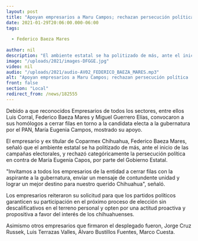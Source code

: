 ```yaml
---
layout: post
title: "Apoyan empresarios a Maru Campos; rechazan persecución política  "
date: 2021-01-29T20:06:00.000-06:00
tags:
  
  - Federico Baeza Mares
  
author: nil
description: "El ambiente estatal se ha politizado de más, ante el inicio de las campañas electorales"
image: "/uploads/2021/images-DFGGE.jpg"
video: nil
audio: "/uploads/2021/audio-AV02_FEDERICO_BAEZA_MARES.mp3"
alt: "Apoyan empresarios a Maru Campos; rechazan persecución política  "
front: false
section: "Local"
redirect_from: /news/182555
---
```


Debido a que reconocidos Empresarios de todos los sectores, entre ellos Luis Corral, Federico Baeza Mares y Miguel Guerrero Elías, convocaron a sus homólogos a cerrar filas en torno a la candidata electa a la gubernatura por el PAN, María Eugenia Campos, mostrado su apoyo.

El empresario y ex titular de Coparmex Chihuahua, Federico Baeza Mares, señaló que el ambiente estatal se ha politizado de más, ante el inicio de las campañas electorales, y rechazó categóricamente la persecución política en contra de María Eugenia Capos,  por parte del Gobierno Estatal.

"Invitamos a todos los empresarios de la entidad a cerrar filas con la aspirante a la gubernatura, enviar un mensaje de contundente unidad y lograr un mejor destino para nuestro querido Chihuahua", señaló.

Los empresarios reiteraron su solicitud para que los partidos políticos garanticen su participación en el próximo proceso de elección sin descalificativos en el terreno personal y opten por una actitud proactiva y propositiva a favor del interés de los chihuahuenses. 

Asimismo otros empresarios que firmaron el desplegado fueron, Jorge Cruz Russek, Luis Terrazas Valles, Álvaro Bustillos Fuentes, Marco Cuesta.